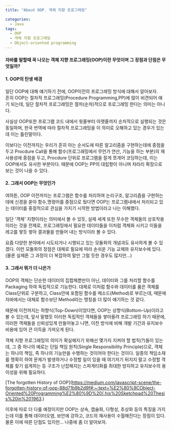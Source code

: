 ```yaml
---
title: "About OOP. 객체 지향 프로그래밍"

categories:
  - Java
tags:
  - OOP
  - 객체 지향 프로그래밍
  - Object-oriented programming
---
```


#### 자바를 말할때 꼭 나오는 객체 지향 프로그래밍(OOP)이란 무엇이며 그 장점과 단점은 무엇일까?

#### 1. OOP의 탄생 배경

일단 OOP에 대해 얘기하기 전에, OOP이전의 프로그래밍 방식에 대해서 알아보자.  
흔히 OOP는 절차적 프로그래밍(Procedure Programming,PP)에 많이 비견되어 얘기 되는데, 일단 절차적 프로그래밍은 절차(순차)적으로 프로그래밍 한다는 의미는 아니다.

사실상 OOP또한 프로그램 코드 내에서 윗줄부터 아랫줄까지 순처적으로 실행되는 것은 동일하며, 한국 번역에 따라 절차적 프로그래밍을 이 의미로 오해하고 있는 경우가 있는데 이는 틀린말이다.

이보다는 이전까지는 우리가 흔히 아는 순서도에 따른 알고리즘을 구현하는데에 중점을 두고 Procdure Call을 통해 함수(프로그래밍에서 무언가 연산, 기능을 하는 부분)의 재사용성에 중점을 두고, Procdure 단위로 프로그램을 잘게 쪼개어 코딩하는데, 이는 OOP에서도 유사한 부분이다. 때문에 OOP는 PP의 대립항이 아니며 차라리 확장으로 보는 것이 나을 수 있다.

#### 2. 그래서 OOP는 무엇인가

여하튼, OOP 이전까지는 프로그램은 함수를 처리하여 논리구조, 알고리즘을 구현하는데에 신경을 쏟아 함수,명령어를 중점으로 뒀다면 OOP는 프로그램내에서 처리되고 있는 데이터를 중점적으로 관심을 가지기 시작한 방법이라고 나는 이해했다.

일단 '객체' 지향이라는 의미에서 볼 수 있듯, 실제 세계 또한 무수한 객체들의 상호작용이라는 것을 전제로, 프로그래밍에서 필요한 데이터들을 이처럼 객체화 시키고 이들을 레고를 쌓듯 쌓아 결과물을 만들어 내는 방식이라 볼 수 있다.

요즘 다양한 분야에서 시도되거나 시행되고 있는 모듈화의 개념과도 유사하게 볼 수 있겠다. 이런 모듈화의 장점은 대체로 필요에 따라 손쉬운 기능 교체와 유지보수에 있다.(물론 실제론 그 과정이 더 복잡하여 말만 그럴 듯한 경우도 많지만...)

#### 3. 그래서 뭐가 더 나은가

OOP의 객체는 단순한 데이터의 집합체뿐만이 아닌, 데이터와 그를 처리할 함수를 Packaging 하여 독립적으로 기능한다. 대체로 이처럼 함수와 데이터를 품은 객체를 Class단위로 구분하고, Class안에 포함된 함수를 메소드(Method)로 부르는데, 때문에 자바에서는 대체로 함수보단 Method라는 명칭을 더 많이 얘기하는 것 같다.

때문에 이전까지는 하향식(Top-Down)이었다면, OOP는 상향식(Bottom-Up)이라고 볼 수 있는데, 앞서 말했듯 이러한 독립적인 객체들을 쌓아올려 프로그래밍 하기 때문에, 이러한 객체들을 신뢰성있게 만들어놓고 나면, 이전 방식에 비해 개발 기간과 유지보수 비용에 있어 큰 이득을 가져오게 된다.

객체 지향 프로그래밍의 의미가 확실해지기 위해선 몇가지 지켜야 할 법칙(?)들이 있는데, 그 중 하나의 예로는 단일 책임 원칙(Single Responsibility Principle)으로, 객체는 하나의 책임, 즉 하나의 기능만을 수행하는 것이어야 한다는 것이다. 일종의 책임소재를 명확히 하여 문제가 발생하거나 수정할 일이 있을 때 여기저기 뒤지지 말고 수정할 객체를 찾기 쉽게하는 등 구조가 난잡해지는 스파게티화를 최대한 방지하고 유지보수의 용이성을 위해 필요하다.

[The forgotten History of OOP](https://medium.com/javascript-scene/the-forgotten-history-of-oop-88d71b9b2d9f#:~:text=%E2%80%9CObject-Oriented%20Programming%E2%80%9D%20(,his%20Sketchpad%20Thesis%20in%201963.)

이후에 따로 더 다룰 예정이지만 OOP는 상속, 캡슐화, 다형성, 추상화 등의 특징을 가지는데 이를 통해 데이터오염, 보안에 강하고, 코드의 재사용이 수월해진다는 장점이 있다.
물론 이에 따른 단점도 있지만... 나중에 좀 더 알아보자.
